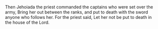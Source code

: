 Then Jehoiada the priest commanded the captains who were set over the army, Bring her out between the ranks, and put to death with the sword anyone who follows her. For the priest said, Let her not be put to death in the house of the Lord.
